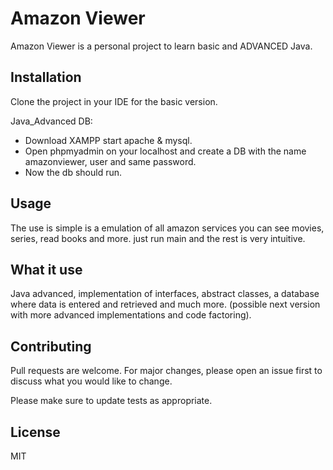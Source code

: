 
# Amazon Viewer

Amazon Viewer is a personal project to learn basic and ADVANCED Java.

## Installation

Clone the project in your IDE for the basic version. 

Java_Advanced DB:

- Download XAMPP start apache & mysql. 
- Open phpmyadmin on your localhost and create a DB with the name amazonviewer, user and same password.
- Now the db should run.

## Usage

The use is simple is a emulation of all amazon services you can see movies, series, read books and more. just run main and the rest is very intuitive.

## What it use

Java advanced, implementation of interfaces, abstract classes, a database where data is entered and retrieved and much more. (possible next version with more advanced implementations and code factoring).

## Contributing
Pull requests are welcome. For major changes, please open an issue first to discuss what you would like to change.

Please make sure to update tests as appropriate.

## License
MIT
